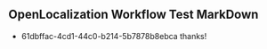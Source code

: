 ## OpenLocalization Workflow Test MarkDown
* 61dbffac-4cd1-44c0-b214-5b7878b8ebca thanks!

<!--HONumber=Sep16_HO1-->



